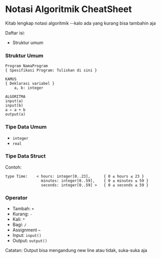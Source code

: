 # Notasi Algoritmik CheatSheet

Kitab lengkap notasi algoritmik --kalo ada yang kurang bisa tambahin aja

Daftar isi:

* Struktur umum


### Struktur Umum

```
Program NamaProgram
{ Spesifikasi Program: Tuliskan di sini }

KAMUS
{ Deklarasi variabel }
	a, b: integer

ALGORITMA
input(a)
input(b)
a ← a + b
output(a)
```

### Tipe Data Umum

* `integer`
* `real`

### Tipe Data Struct

Contoh:

```
type Time: 	  < hours: integer[0..23], 		{ 0 ≤ hours ≤ 23 }
				minutes: integer[0..59], 	{ 0 ≤ minutes ≤ 59 }
				seconds: integer[0..59] > 	{ 0 ≤ seconds ≤ 59 }
```

### Operator

* Tambah: `+`
* Kurang: `-`
* Kali: `*`
* Bagi: `/`
* Assignment `←`
* Input: `input()`
* Output: `output()`

Catatan: Output bisa mengandung new line atau tidak, suka-suka aja
